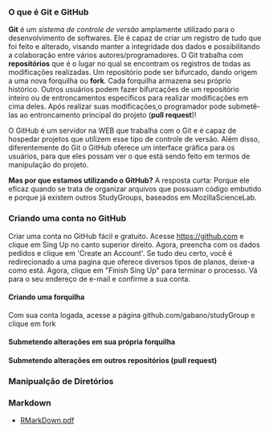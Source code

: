 ### O que é Git e GitHub
**Git** é um *sistema de controle de versão* amplamente utilizado para o desenvolvimento de softwares.
Ele é capaz de criar um registro de tudo que foi feito e alterado, visando manter a integridade dos dados e possibilitando
a colaboração entre vários autores/programadores. O Git trabalha com **repositórios** que é o lugar 
no qual se encontram os registros de todas as modificações realizadas. Um repositório pode ser bifurcado, dando
origem a uma nova forquilha ou **fork**. Cada forquilha armazena seu próprio histórico. Outros usuários podem fazer bifurcações 
de um repositório inteiro ou de entroncamentos específicos para realizar modificações em cima deles. 
Após realizar suas modificações,o programador pode submetê-las ao entroncamento principal do projeto (**pull request**)!

O GitHub é um servidor na WEB que trabalha com o Git e é capaz de hospedar projetos que utilizem esse tipo de controle de versão.
Além disso, diferentemente do Git o GitHub oferece um interface gráfica para os usuários, para que eles possam ver o que está sendo feito em termos de manipulação do projeto.

**Mas por que estamos utilizando o GitHub?**
A resposta curta: Porque ele eficaz quando se trata de  organizar arquivos que possuam código embutido e porque já existem outros StudyGroups, baseados em MozillaScienceLab.



### Criando uma conta no GitHub  
Criar uma conta no GitHub fácil e gratuito. Acesse https://github.com  e clique em Sing Up no canto superior direito.
Agora, preencha com os dados pedidos e clique em 'Create an Account'. Se tudo deu certo, você é redirecionado a uma pagina que oferece diversos tipos de planos, deixe-a como está. Agora, clique em "Finish Sing Up" para terminar o processo.
Vá para o seu endereço de e-mail e confirme a sua conta.


#### Criando uma forquilha
Com sua conta logada, acesse a página github.com/gabano/studyGroup e clique em fork

#### Submetendo alterações em sua própria forquilha
#### Submetendo alterações em outros repositórios (pull request)
### Manipualção de Diretórios
### Markdown
  + [RMarkDown.pdf](https://github.com/gabano/studyGroup/files/11768/rmarkdown-cheatsheet.pdf)
